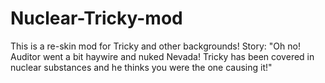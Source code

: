 # Nuclear-Tricky-mod
This is a re-skin mod for Tricky and other backgrounds! Story: "Oh no! Auditor went a bit haywire and nuked Nevada! Tricky has been covered in nuclear substances and he thinks you were the one causing it!"
